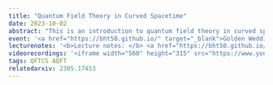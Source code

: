 ```yaml
---
title: "Quantum Field Theory in Curved Spacetime"
date: 2023-10-02
abstract: "This is an introduction to quantum field theory in curved spacetimes written for the minicourse presented at the Golden Wedding of Black Holes and Thermodynamics: An Online Celebration. It includes discussions about the algebraic approach, the Fock space approach, the path integral approach, and particle detectors suitable for someone with previous exposure to non-relativistic quantum mechanics and special relativity. Knowledge of general relativity and quantum field theory in flat spacetime is recommended, but not mandatory."
event: '<a href="https://bht50.github.io/" target="_blank">Golden Wedding of Black Holes and Thermodynamics</a>'
lecturenotes: '<b>Lecture notes: </b> <a href="https://bht50.github.io/minicourses/QFTCS__An_Introduction.pdf" target="_blank">available here</a>'
videorecordings: '<iframe width="560" height="315" src="https://www.youtube.com/embed/videoseries?si=biTOFaiiajVJ5y3J&amp;list=PLdMypOmT56qa4Hi_byAT5wc03tD2jPyoQ" title="YouTube video player" frameborder="0" allow="accelerometer; autoplay; clipboard-write; encrypted-media; gyroscope; picture-in-picture; web-share" allowfullscreen></iframe>'
tags: QFTCS AQFT
relatedarxiv: 2305.17453
---
```

